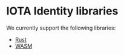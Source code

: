 # IOTA Identity libraries

We currently support the following libraries:

- [Rust](./rust/README) 
- [WASM](./wasm/README) 
